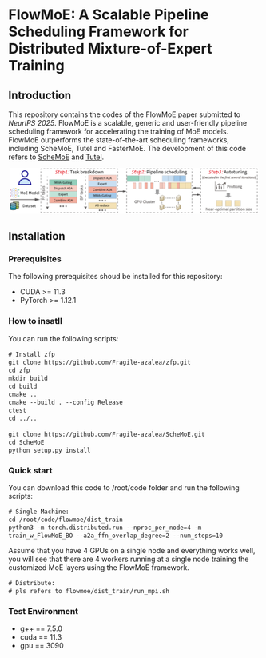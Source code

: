 # FlowMoE: A Scalable Pipeline Scheduling Framework for Distributed Mixture-of-Expert Training #  
## Introduction ##
This repository contains the codes of the FlowMoE paper submitted to *NeurIPS 2025*. FlowMoE is a scalable, generic and user-friendly pipeline scheduling framework for accelerating the training of MoE models. FlowMoE outperforms the state-of-the-art scheduling frameworks, including ScheMoE, Tutel and FasterMoE. The development of this code refers to [ScheMoE](https://github.com/Fragile-azalea/ScheMoE) and [Tutel](https://github.com/microsoft/tutel).  
<div align=center><img src="workflow_nips.png" width="500"/></div> 

## Installation ##
### Prerequisites ###
The following prerequisites shoud be installed for this repository:  
* CUDA >= 11.3  
* PyTorch >= 1.12.1
### How to insatll ###
You can run the following scripts:  
```
# Install zfp
git clone https://github.com/Fragile-azalea/zfp.git
cd zfp
mkdir build
cd build
cmake ..
cmake --build . --config Release
ctest
cd ../..

git clone https://github.com/Fragile-azalea/ScheMoE.git
cd ScheMoE
python setup.py install
```
### Quick start ###
You can download this code to /root/code folder and run the following scripts:  
```
# Single Machine:
cd /root/code/flowmoe/dist_train  
python3 -m torch.distributed.run --nproc_per_node=4 -m train_w_FlowMoE_BO --a2a_ffn_overlap_degree=2 --num_steps=10
```  
Assume that you have 4 GPUs on a single node and everything works well, you will see that there are 4 workers running at a single node training the customized MoE layers using the FlowMoE framework.
```
# Distribute:
# pls refers to flowmoe/dist_train/run_mpi.sh
```
### Test Environment ###
* g++ == 7.5.0  
* cuda == 11.3
* gpu == 3090
